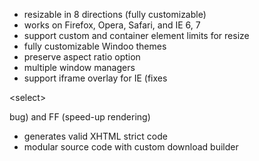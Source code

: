   * resizable in 8 directions (fully customizable)
  * works on Firefox, Opera, Safari, and IE 6, 7
  * support custom and container element limits for resize
  * fully customizable Windoo themes
  * preserve aspect ratio option
  * multiple window managers
  * support iframe overlay for IE (fixes 

&lt;select&gt;

 bug) and FF (speed-up rendering)
  * generates valid XHTML strict code
  * modular source code with custom download builder